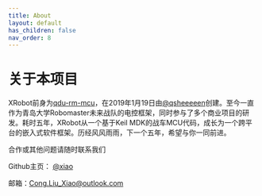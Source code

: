 ```yaml
---
title: About
layout: default
has_children: false
nav_order: 8
---
```


# 关于本项目

XRobot前身为[qdu-rm-mcu](https://gitee.com/qsheeeeen/qdu-rm-mcu.git)，在2019年1月19日由[@qsheeeeen](https://gitee.com/qsheeeeen)创建。至今一直作为青岛大学Robomaster未来战队的电控框架，同时参与了多个商业项目的研发。耗时五年，XRobot从一个基于Keil MDK的战车MCU代码，成长为一个跨平台的嵌入式软件框架。历经风风雨雨，下一个五年，希望与你一同前进。

合作或其他问题请随时联系我们

Github主页： [@xiao](https://github.com/Jiu-xiao)

邮箱：[Cong.Liu_Xiao@outlook.com](Cong.Liu_Xiao@outlook.com)
